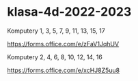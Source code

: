# klasa-4d-2022-2023


Komputery 1, 3, 5, 7, 9, 11, 13, 15, 17

https://forms.office.com/e/zFaV1JqhUV

Komputery 2, 4, 6, 8, 10, 12, 14, 16

https://forms.office.com/e/xcHJ8Z5uu8
